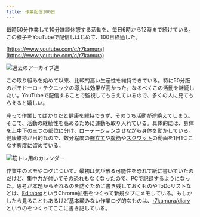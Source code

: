 ```yaml
---
title: 作業配信100日
---
```

毎時50分作業して10分雑談休憩する活動を、毎日6時から12時まで続けている。この様子をYouTubeで配信しはじめて、100日経過した。

[https://www.youtube.com/c/r7kamura](https://www.youtube.com/c/r7kamura)

![](https://lh3.googleusercontent.com/docs/AG8NV2Z9HO8AnAIYhTopJZ0b1_i-1eN3N55qBQSNFi0O1JBUH1SP6JyNQDGglMoRmZBRDC0bXz2Fb2o62QZNXus7MEyx9em0GnX2HMLVpYhVfEXs8zf3co_-zpyODErDkndtRszsU_ebeyhYh7x0xYa9ta0dCBIfYfwwe5J3j5n5M9NKUmPXs7ttkTv9m7M0eWK0Mzb5JYZKARhFW5aYMW5f7sxBRC-UR84DJ8ngwi_-DdiM3W3sQHIKLrAXXInadC-zC-Z-LRtr5heyPr-dNhVCwEUkICyjwICBzts_XeoXnLlFqjAuWOD11_Y2OGcPKkMPZ1yc7W_oky83jwS9rHTz-TxA316-glLbDHyy2w6NDMqH-DmOZYyPzHyUzwRCNHcaKtdFZE-21r3Ii8T35_U_3dZVbonweTeZIG7t32FMbeohzsNX6GQl0GPnIzOCTJC-Y0tprCpO36jNCgzuXojvEQW8faYW2szsF4i6qkvY7xX-fP8JL7aP3sJ9K0RoiB1dPxzphKX_K537WoulPyO5jPcDiZd8nAeZmwCt5IebFLIQm0syKexuJtt0_dxEObJZSShquXFRRjiDzcJiLWEP_WJaDpXCie6UmkL4rdBPFZaYvg3LN_cRXRSQeXHiJ_dGSNhzO0kU4h8sPvxU4loMI2bW4zS2h0hoW2E_wUJQ2WHp_x6FIJ16VIM5I1yDt_5T0CWIj-A4EiUUhXacMF8DRit-qNuYrapgjc7wj48u61b9IdqkGCGNG4UADWhH3wsdRM-SYX62xzoozP067JfpdqjeIe4GX5FIgAhBLqMmwSyZQdnfiO83DEr19gj79ditFA9NhO7X9qwEaXUPwOk-hmlFeUIMfm1UqjfKDF-A9L-az_yEShxSMi-R6kRy735I4r7_ZVn8lEnHBjXqQF_eRoUBtXQBhbWstR67brnnYeQWu3257SiWeMOB4SJ_JSrTrIvv8y1e5heWziqK-ZFmSML0RQVyoaL7cr1SCTfm2xr-oinLR_96uhUqAgJx9ANxnffFvldtQpobRNXR9NLZ0vF_q62ykeOUtxPlRYULQwk4W8swoXslpQzvx8JKaEF18MZVjD3M4NdNmgux0YVr8qBpkWQIPF1_2htla7jbZCBx7CKjZKg8PDVjdop_YmtFURfde2N5OPvPErJh92uE2bRodDXW09COAiekySDS4uWr2TSZaF0ovnws-GaMu2Qcrme3B4AbdouImk1thzMUy0ZLSWDzxRyoyuUnZqtR_7gYV9hq9Q "過去のアーカイブ達")

この取り組みを始めて以来、比較的高い生産性を維持できている。特に50分版のポモドーロ・テクニックの導入は効果が高かった。なるべくこの活動を継続したい。YouTubeで配信することで監視してもらえているので、多くの人に見てもらえると嬉しい。

座って作業してばかりだと健康を維持できず、そのうち活動が途絶えてしまう。そこで、活動の継続性を高めるために運動も取り入れている。具体的には、身体を上中下の三つの部位に分け、ローテーションさせながら身体を動かしている。健康維持が目的なので、数分程度の[腕立て](https://www.youtube.com/watch?v=AL6KJ4gPx0c)や[腹筋](https://www.youtube.com/watch?v=RXlnM5K6vMc)や[スクワット](https://www.youtube.com/watch?v=LOuh44mpQRg)の動画を1日1つこなす程度に留めている。

![](https://lh3.googleusercontent.com/docs/AG8NV2bVjGh-OwJTjaE6BTBgEoGL_OOf7DYO15LDhKjnFiHZUBAG8KRhJ6nfQU82MT_A0QM1FLFC42nMJsmXxfXEzTxvK4Lk6xReoq2GxtKETJFA3EQtpAC-CO1lQdjQYtOzyKVQNoY2y396qBPorimmn-CFM_NDc6AQuo9qn-ARZjcXQrmC4NMjA9LsU-VYIhST7dpr0WaV6khOQjNb7rkw3OgTit3lIqEYv3RhSICdWaL9oDw2m--el0NIyLtTi8XxVcBB1-s1Rbpujzux3iI9lN5fjmmMBUJvV-HwnDxlqay2hGSY9ptkB_pQYdOOD-ps5AJ5k2sMl3tLbU_hAKGY-1osC5J06eP_YkLUJQLwEN9130JGrcP3iHB-XGHpjAd_Hk2ZJ_n5pPqXvTvMmfepO2iSfZRLfzyXudA9QgKaXuwYV3ytfUxQveiNltgD7AsRDg35YdYeUcNhwfswby8EyNcsH1Ew3LVawHx9ocnRPjrR3sOAsQC7IzR0PlOhfmUommldA3NW3CniUcRk2tKo8ILbE2bESDJLCzZ4YROezKTLizOaH_rUHweKeXNQB6JpsfGnlfB28TP0o-sH8fdJDAav52DO_rENAnKhYd1RuSKKizP2o-fSDrwrLL8hqgmuF_LZTNQXornEgypq93dTDmviPefNPaH3JkIudOTFzBE5KS98PGgDEoNb34qONG5X9Q69JQi_S0B_18d8iEoX_aTLqqUretyEAeax0iBwvUW5uLka4BTjiuF0QXNm-3Mtc-M4R3qrMQOP0Y_qPPB-zAXfqkHOW3bUWLeZzDtT0pzhYghB-J3vsVPRDwiQsdRqZv1o3p01BiDdy14wHJ3gOAZp_e0llv-5nEml1pLhq6pF4sz5nfqYzD6uC5pRp-hoCGxEa0xMmCKjAJDFxz_NLXfB7GfARDk-Njh22FTja2zJ83fJTHKS7JyDw7hD9dR5jiYACG80v8iV3Q-8FLchx0plch0BnUwSHrpLxhXsm_8M8oVORoFtRMfFySsTGR5f1T2SpfSaBmwzgn_AbcvDp4FVR8Gko7UrJMBshXPWgW2i7i-xbWsDCnsrsFnrCDwQuagG4pHnJXT8LDF_FkWi205tJotLzcm1kCEFkRRMXU9EHtgFxUkxCzH0IrpnyIHnI47mG4IPTge1KZ8zNqhGkHLA_442eXSIZe2KIIUAwuEMnbTsqYUV8X2DUjx1kCH6GD-KN8eYmd-Hq-TDmpGARqOu7oKsM9R34CNLAtsCmf1H_anG "筋トレ用のカレンダー")

作業中のメモやログについて。最初は気が散る可能性を恐れて紙に書いていたのだけど、集中力が付いてその恐れもなくなったので、PCで記録するようになった。思考が本題からそれるのを防ぐために書き残しておくものやToDoリストなどは、[Editabro](https://chrome.google.com/webstore/detail/editabro/eodgdnjgkjjlohklhoaapfhghgcoihmf)というChrome拡張をつくって新規タブにメモしている。もしかしたら見ることもあるけど基本顧みない作業ログ的なものは、[r7kamura/diary](https://r7kamura.github.io/diary/)というのをつくってここに書き記している。
